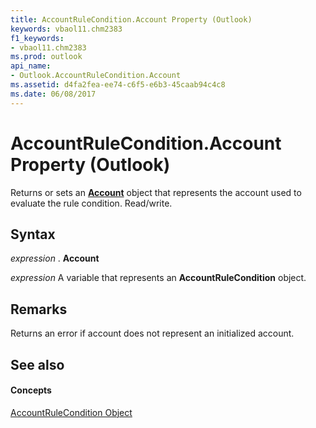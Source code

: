 ```yaml
---
title: AccountRuleCondition.Account Property (Outlook)
keywords: vbaol11.chm2383
f1_keywords:
- vbaol11.chm2383
ms.prod: outlook
api_name:
- Outlook.AccountRuleCondition.Account
ms.assetid: d4fa2fea-ee74-c6f5-e6b3-45caab94c4c8
ms.date: 06/08/2017
---
```



# AccountRuleCondition.Account Property (Outlook)

Returns or sets an **[Account](account-object-outlook.md)** object that represents the account used to evaluate the rule condition. Read/write.


## Syntax

 _expression_ . **Account**

 _expression_ A variable that represents an **AccountRuleCondition** object.


## Remarks

Returns an error if account does not represent an initialized account.


## See also


#### Concepts


[AccountRuleCondition Object](accountrulecondition-object-outlook.md)

